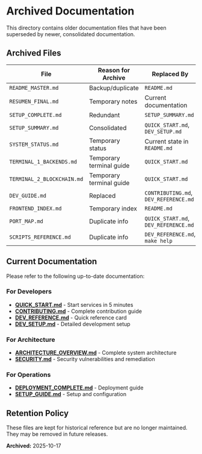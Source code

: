 # Archived Documentation

This directory contains older documentation files that have been superseded by newer, consolidated documentation.

## Archived Files

| File | Reason for Archive | Replaced By |
|------|-------------------|-------------|
| `README_MASTER.md` | Backup/duplicate | `README.md` |
| `RESUMEN_FINAL.md` | Temporary notes | Current documentation |
| `SETUP_COMPLETE.md` | Redundant | `SETUP_SUMMARY.md` |
| `SETUP_SUMMARY.md` | Consolidated | `QUICK_START.md`, `DEV_SETUP.md` |
| `SYSTEM_STATUS.md` | Temporary status | Current state in `README.md` |
| `TERMINAL_1_BACKENDS.md` | Temporary terminal guide | `QUICK_START.md` |
| `TERMINAL_2_BLOCKCHAIN.md` | Temporary terminal guide | `QUICK_START.md` |
| `DEV_GUIDE.md` | Replaced | `CONTRIBUTING.md`, `DEV_REFERENCE.md` |
| `FRONTEND_INDEX.md` | Temporary index | `README.md` |
| `PORT_MAP.md` | Duplicate info | `QUICK_START.md`, `DEV_REFERENCE.md` |
| `SCRIPTS_REFERENCE.md` | Duplicate info | `DEV_REFERENCE.md`, `make help` |

## Current Documentation

Please refer to the following up-to-date documentation:

### For Developers
- **[QUICK_START.md](../../QUICK_START.md)** - Start services in 5 minutes
- **[CONTRIBUTING.md](../../CONTRIBUTING.md)** - Complete contribution guide
- **[DEV_REFERENCE.md](../../DEV_REFERENCE.md)** - Quick reference card
- **[DEV_SETUP.md](../../DEV_SETUP.md)** - Detailed development setup

### For Architecture
- **[ARCHITECTURE_OVERVIEW.md](../../ARCHITECTURE_OVERVIEW.md)** - Complete system architecture
- **[SECURITY.md](../../SECURITY.md)** - Security vulnerabilities and remediation

### For Operations
- **[DEPLOYMENT_COMPLETE.md](../../DEPLOYMENT_COMPLETE.md)** - Deployment guide
- **[SETUP_GUIDE.md](../../SETUP_GUIDE.md)** - Setup and configuration

## Retention Policy

These files are kept for historical reference but are no longer maintained. They may be removed in future releases.

**Archived:** 2025-10-17
